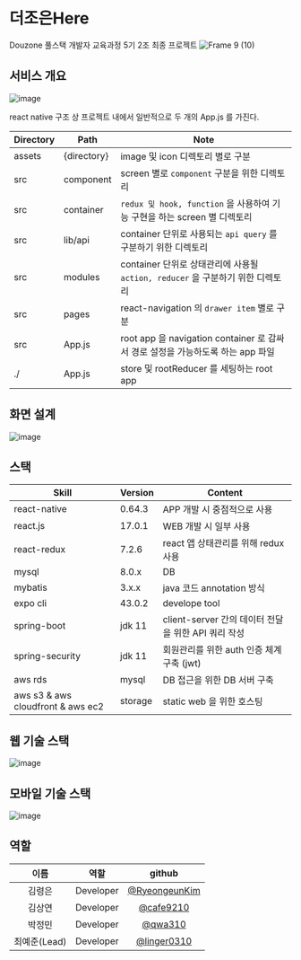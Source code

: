 # 더조은Here
Douzone 풀스택 개발자 교육과정 5기 2조 최종 프로젝트
![Frame 9 (10)](https://user-images.githubusercontent.com/46439700/145741040-a4c10e4a-b3db-4028-8388-85cf893886d0.png)


## 서비스 개요
![image](https://user-images.githubusercontent.com/46439700/145102753-1c1b3c56-ad9f-4a7b-b66b-d612761030cf.png)

react native 구조 상 프로젝트 내에서 일반적으로 두 개의 App.js 를 가진다.

|Directory|Path|Note|
|---------|----|----|
|assets | {directory}| image 및 icon 디렉토리 별로 구분|
|src | component| screen 별로 `component` 구분을 위한 디렉토리|
|src | container| `redux 및 hook, function` 을 사용하여 기능 구현을 하는 screen 별 디렉토리|
|src | lib/api| container 단위로 사용되는 `api query` 를 구분하기 위한 디렉토리|
|src | modules| container 단위로 상태관리에 사용될 `action, reducer` 을 구분하기 위한 디렉토리|
|src | pages| react-navigation 의 `drawer item` 별로 구분|
|src | App.js| root app 을 navigation container 로 감싸서 경로 설정을 가능하도록 하는 app 파일|
|./ | App.js | store 및 rootReducer 를 세팅하는 root app|



## 화면 설계
![image](https://user-images.githubusercontent.com/46439700/145741486-a4fcda42-3a27-4d56-8387-860121c41dd4.png)

## 스택
|Skill|Version|Content|
|---------|----|-------|
|react-native | 0.64.3| APP 개발 시 중점적으로 사용|
|react.js | 17.0.1| WEB 개발 시 일부 사용|
|react-redux | 7.2.6| react 앱 상태관리를 위해 redux 사용|
|mysql | 8.0.x| DB|
|mybatis | 3.x.x| java 코드 annotation 방식|
|expo cli | 43.0.2| develope tool|
|spring-boot | jdk 11| client-server 간의 데이터 전달을 위한 API 쿼리 작성|
|spring-security | jdk 11| 회원관리를 위한 auth 인증 체계 구축 (jwt)|
|aws rds | mysql| DB 접근을 위한 DB 서버 구축|
|aws s3 & aws cloudfront & aws ec2 | storage| static web 을 위한 호스팅|


## 웹 기술 스택
![image](https://user-images.githubusercontent.com/46439700/145741370-93e249b1-95bf-4558-94ed-2f2d7476540b.png)


## 모바일 기술 스택
![image](https://user-images.githubusercontent.com/46439700/145741392-fc9ee3de-c803-42ea-9c42-2bbc8fac33ea.png)


## 역할
|  이름  | 역할                 | github                                                       |
| :----: | :-------------------: | :-----------------------------------------------------------: |
| 김령은 | Developer | [@RyeongeunKim](https://github.com/RyeongeunKim)            |
| 김상연 | Developer | [@cafe9210](https://github.com/cafe9210)                    |
| 박정민 | Developer | [@qwa310](https://github.com/qwa310)                        |
| 최예준(Lead) | Developer | [@linger0310](https://github.com/linger0310)          |

